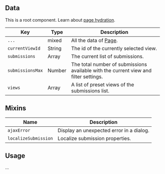 ## Data

This is a root component. Learn about [page hydration](#/pages/pages).

| Key | Type | Description |
| --- | --- | --- |
| `...` | mixed | All the data of [Page](#/component/Page). |
| `currentViewId` | String | The id of the currently selected view. |
| `submissions` | Array | The current list of submissions. |
| `submissionsMax` | Number | The total number of submissions available with the current view and filter settings. |
| `views` | Array | A list of preset views of the submissions list. |

## Mixins

| Name | Description |
| --- | --- |
| `ajaxError` | Display an unexpected error in a dialog. |
| `localizeSubmission` | Localize submission properties. |

## Usage

...
